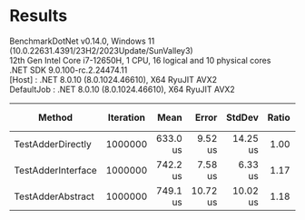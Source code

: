 ﻿# Results

BenchmarkDotNet v0.14.0, Windows 11 (10.0.22631.4391/23H2/2023Update/SunValley3)\
12th Gen Intel Core i7-12650H, 1 CPU, 16 logical and 10 physical cores\
.NET SDK 9.0.100-rc.2.24474.11\
  [Host]     : .NET 8.0.10 (8.0.1024.46610), X64 RyuJIT AVX2\
  DefaultJob : .NET 8.0.10 (8.0.1024.46610), X64 RyuJIT AVX2


| Method             | Iteration | Mean     | Error    | StdDev   | Ratio | RatioSD | Allocated | Alloc Ratio |
|------------------- |---------- |---------:|---------:|---------:|------:|--------:|----------:|------------:|
| TestAdderDirectly  | 1000000   | 633.0 us |  9.52 us | 14.25 us |  1.00 |    0.03 |         - |          NA |
| TestAdderInterface | 1000000   | 742.2 us |  7.58 us |  6.33 us |  1.17 |    0.03 |         - |          NA |
| TestAdderAbstract  | 1000000   | 749.1 us | 10.72 us | 10.02 us |  1.18 |    0.03 |         - |          NA |
